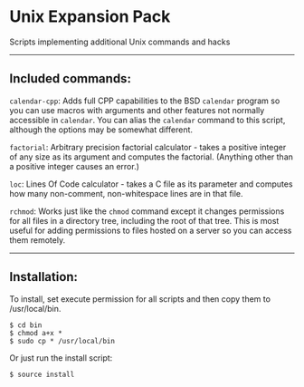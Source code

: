 # Unix Expansion Pack
Scripts implementing additional Unix commands and hacks

----

## Included commands:

`calendar-cpp`: Adds full CPP capabilities to the BSD `calendar` program so you can use macros with arguments and other features not normally accessible in `calendar`. You can alias the `calendar` command to this script, although the options may be somewhat different.

`factorial`: Arbitrary precision factorial calculator - takes a positive integer of any size as its argument and computes the factorial. (Anything other than a positive integer causes an error.)

`loc`: Lines Of Code calculator - takes a C file as its parameter and computes how many non-comment, non-whitespace lines are in that file.

`rchmod`: Works just like the `chmod` command except it changes permissions for all files in a directory tree, including the root of that tree. This is most useful for adding permissions to files hosted on a server so you can access them remotely.

----

## Installation:

To install, set execute permission for all scripts and then copy them to /usr/local/bin.

    $ cd bin
    $ chmod a+x *
    $ sudo cp * /usr/local/bin

Or just run the install script:

    $ source install

